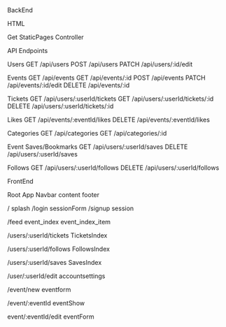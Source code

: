 BackEnd

HTML

Get StaticPages Controller

API Endpoints

Users
  GET /api/users
  POST /api/users
  PATCH /api/users/:id/edit

Events
  GET /api/events
  GET /api/events/:id
  POST /api/events
  PATCH /api/events/:id/edit
  DELETE /api/events/:id

Tickets
  GET /api/users/:userId/tickets
  GET /api/users/:userId/tickets/:id
  DELETE /api/users/:userId/tickets/:id

Likes
  GET /api/events/:eventId/likes
  DELETE /api/events/:eventId/likes

Categories
  GET /api/categories
  GET /api/categories/:id

Event Saves/Bookmarks
  GET /api/users/:userId/saves
  DELETE /api/users/:userId/saves

Follows
GET /api/users/:userId/follows
DELETE /api/users/:userId/follows


FrontEnd

Root
  App
    Navbar
    content
    footer

/
  splash
/login
  sessionForm
/signup
  session

/feed
  event_index
    event_index_item

/users/:userId/tickets
  TicketsIndex

/users/:userId/follows
  FollowsIndex

/users/:userId/saves
  SavesIndex
  
/user/:userId/edit
  accountsettings


/event/new
  eventform

/event/:eventId
  eventShow

event/:eventId/edit
  eventForm
